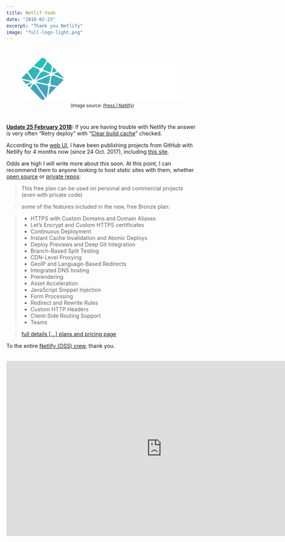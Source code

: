 ```yaml
---
title: Netlif-Yeah
date: "2018-02-23"
excerpt: "Thank you Netlify"
image: "full-logo-light.png"
---
```


<div style="margin: 40px auto"><figure style="text-align: center">
<img src="full-logo-dark.png"
  alt="Netlify Full Logo Light" /><br />
<figcaption>
<small>(Image source: <a href="https://www.netlify.com/press/">Press | Netlify</a>)</small>
</figcaption>
</figure></div>

<div id="20180225-upd1" class="post-update">

**[Update 25 February 2018](https://twitter.com/rickydelaveaga/status/967778916734615552):** If you are having trouble with Netlify the answer is very often “Retry deploy” with “[Clear build cache](https://www.netlify.com/docs/build-gotchas/#build-cache)” checked.

</div>

According to the [web&nbsp;UI](https://www.netlify.com/docs/), I have been publishing projects from GitHub with Netlify for 4 months now (since 24 Oct. 2017), including [this&nbsp;site](https://github.com/rdela/rdela.com).

Odds are high I will write more about this soon. At this point, I can recommend them to anyone looking to host static sites with them, whether [open&nbsp;source](https://www.netlify.com/open-source/) or [private&nbsp;repos](https://www.netlify.com/blog/2017/06/28/introducing-teams-new-features-and-an-update-to-our-plans/):

> This free plan can be used on personal and commercial projects (even with private&nbsp;code)

> some of the features included in the new, free Bronze&nbsp;plan:

> * HTTPS with Custom Domains and Domain Aliases
> * Let’s Encrypt and Custom HTTPS certificates
> * Continuous Deployment
> * Instant Cache Invalidation and Atomic Deploys
> * Deploy Previews and Deep Git Integration
> * Branch-Based Split Testing
> * CDN-Level Proxying
> * GeoIP and Language-Based Redirects
> * Integrated DNS hosting
> * Prerendering
> * Asset Acceleration
> * JavaScript Snippet Injection
> * Form Processing
> * Redirect and Rewrite Rules
> * Custom HTTP Headers
> * Client-Side Routing Support
> * Teams

> [full details \[…\] plans and pricing&nbsp;page](https://www.netlify.com/pricing/)

To the entire [Netlify (OSS) crew](https://github.com/orgs/netlify/people), thank&nbsp;you.

<br />

<iframe width="816" height="459" src="https://www.youtube.com/embed/6Ptrc2cWRxU?rel=0" frameborder="0" allow="autoplay; encrypted-media" allowfullscreen></iframe>

<br />
